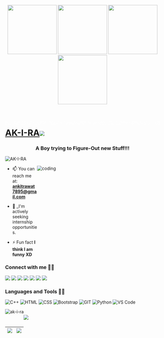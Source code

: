 <p align="center"> <img src="https://octodex.github.com/images/vinyltocat.png" height="160px" width="160px"> <img src="https://octodex.github.com/images/daftpunktocat-thomas.gif" height="160px" width="160px"> <img src="https://octodex.github.com/images/daftpunktocat-guy.gif" height="160px" width="160px"> <img src="https://octodex.github.com/images/Robotocat.png" height="160px" width="160px"></p>


# ![](https://github.com/Akash-Salvi/Akash-Salvi/blob/master/Hello(1).gif)[AK-I-RA](https://github.com/AK-I-RA)<img  src="https://raw.githubusercontent.com/MartinHeinz/MartinHeinz/master/wave.gif" width="30px" >



<h3 align="center">A Boy trying to Figure-Out new Stuff!!!</h3>

<p align="left"> <img src="https://komarev.com/ghpvc/?username=AK-I-RA&label=Profile%20views&color=129e00&style=plastic" alt="AK-I-RA" /> </p>
<img src="https://user-images.githubusercontent.com/72906508/103413160-32a1ad00-4b2d-11eb-8edb-32fbd28ea108.gif" alt="coding" width="400" height="300" align="right">



- 📫 You can reach me at: **ankitrawat7895@gmail.com**

- 💼 _I'm actively seeking internship opportunities.

- ⚡ Fun fact **I think I am funny XD**



<h3 align="left">Connect with me 🤝🤝</h3>



[<img src="https://img.shields.io/badge/AKIRA-%230077B5.svg?&style=for-the-badge&logo=linkedin&logoColor=white" />](https://www.linkedin.com/in/ankit-rawat-934b731b8/)
[<img src = "https://img.shields.io/badge/AKIRA-%2320A1F1.svg?&style=for-the-badge&logo=codechef&logoColor=white&color=007396">](https://www.codechef.com/users/ankit_rawat)
[<img src = "https://img.shields.io/badge/AKIRA-%181717.svg?&style=for-the-badge&logo=codeforces&logoColor=white&color=FF2D20">](https://codeforces.com/profile/AK-I-RA)
[<img src = "https://img.shields.io/badge/AKIRA-%181717.svg?&style=for-the-badge&logo=instagram&logoColor=white&color=E4405F">](https://instagram.com/ankitrawat7895)
[<img src = "https://img.shields.io/badge/AKIRA-%181717.svg?&style=for-the-badge&logo=github&logoColor=white&color=A8B9CC">](https://github.com/AK-I-RA)
[<img src = "https://img.shields.io/badge/AKIRA-%181717.svg?&style=for-the-badge&logo=hackerrank&logoColor=white&color=F37626">](https://www.hackerrank.com/ankitrawat7895)
[<img src = "https://img.shields.io/badge/AKIRA-%181717.svg?&style=for-the-badge&logo=hackerearth&logoColor=white&color=232F3E">](https://www.hackerearth.com/@ankitrawat7895)


### Languages and Tools 🔧🔨
![C++](https://img.shields.io/badge/c++-%3776AB.svg?style=for-the-badge&logo=c++&logoColor=white&color=A8B9CC)
![HTML](https://img.shields.io/badge/html5-%3776AB.svg?style=for-the-badge&logo=html5&logoColor=white&color=E34F26)
![CSS](https://img.shields.io/badge/css3-%1572B6.svg?style=for-the-badge&logo=css3&logoColor=white&color=1572B6)
![Bootstrap](https://img.shields.io/badge/bootstrap-%3776AB.svg?style=for-the-badge&logo=bootstrap&logoColor=white&color=563D7C)
![GIT](https://img.shields.io/badge/git-%3776AB.svg?style=for-the-badge&logo=git&logoColor=white&color=F05032)
![Python](https://img.shields.io/badge/python-%3776AB.svg?style=for-the-badge&logo=python&logoColor=white&color=3776AB)
![VS Code](https://img.shields.io/badge/VS%20Code-007ACC.svg?&style=for-the-badge&logo=visual-studio-code&logoColor=white)

<p><img align="left" src="https://github-readme-stats.vercel.app/api/top-langs?username=ak-i-ra&show_icons=true&locale=en&layout=compact" alt="ak-i-ra" /></p>



![](https://github.com/JayantGoel001/JayantGoel001/blob/master/footer.png)
---

|<img src="https://github-readme-stats.vercel.app/api?username=AK-I-RA&&show_icons=true&count_private=true"/>|<img src="https://github-readme-streak-stats.herokuapp.com/?user=AK-I-RA"/>|
|---|---|



